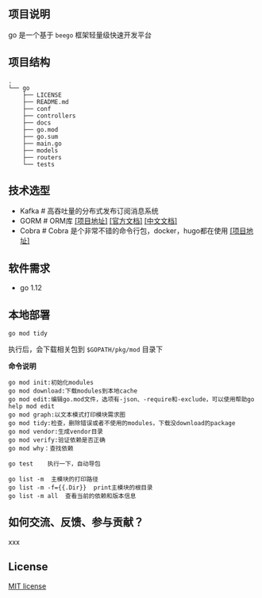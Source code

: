 ## 项目说明

go 是一个基于 `beego` 框架轻量级快速开发平台

## 项目结构

```
.
└── go
    ├── LICENSE
    ├── README.md
    ├── conf
    ├── controllers
    ├── docs
    ├── go.mod
    ├── go.sum
    ├── main.go
    ├── models
    ├── routers
    └── tests
```

## 技术选型

- Kafka # 高吞吐量的分布式发布订阅消息系统
- GORM # ORM库 [[项目地址]](https://github.com/jinzhu/gorm) [[官方文档]](http://gorm.io/) [[中文文档]](http://gorm.book.jasperxu.com/)
- Cobra # Cobra 是个非常不错的命令行包，docker，hugo都在使用 [[项目地址]](https://github.com/spf13/cobra)

## 软件需求

- go 1.12

## 本地部署

```
go mod tidy
```

执行后，会下载相关包到 `$GOPATH/pkg/mod` 目录下

**命令说明**

```
go mod init:初始化modules
go mod download:下载modules到本地cache
go mod edit:编辑go.mod文件，选项有-json、-require和-exclude，可以使用帮助go help mod edit
go mod graph:以文本模式打印模块需求图
go mod tidy:检查，删除错误或者不使用的modules，下载没download的package
go mod vendor:生成vendor目录
go mod verify:验证依赖是否正确
go mod why：查找依赖

go test    执行一下，自动导包

go list -m  主模块的打印路径
go list -m -f={{.Dir}}  print主模块的根目录
go list -m all  查看当前的依赖和版本信息
```
## 如何交流、反馈、参与贡献？

xxx

## License

[MIT license](http://opensource.org/licenses/MIT)